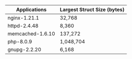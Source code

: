 | Applications | Largest Struct Size (bytes) |
| --------------- | ------- |
| nginx-1.21.1 | 32,768 |
| httpd-2.4.48 | 8,360 |
| memcached-1.6.10 | 137,272|
| php-8.0.9 | 1,048,704 |
| gnupg-2.2.20 | 6,168 |
